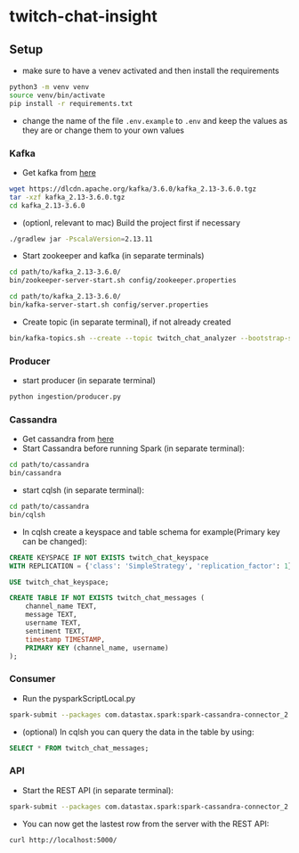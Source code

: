 # twitch-chat-insight

## Setup

<!-- ### AstraPy Requirements

```bash
pip install astrapy

pip install appengine-python-standard
``` -->
* make sure to have a venev activated and then install the requirements

```bash
python3 -m venv venv
source venv/bin/activate
pip install -r requirements.txt
```

* change the name of the file `.env.example` to `.env` and keep the values as they are or change them to your own values

### Kafka

* Get kafka from [here](https://kafka.apache.org/downloads)

```bash
wget https://dlcdn.apache.org/kafka/3.6.0/kafka_2.13-3.6.0.tgz
tar -xzf kafka_2.13-3.6.0.tgz
cd kafka_2.13-3.6.0
```

* (optionl, relevant to mac) Build the project first if necessary

```bash
./gradlew jar -PscalaVersion=2.13.11
```

* Start zookeeper and kafka (in separate terminals)

```bash
cd path/to/kafka_2.13-3.6.0/
bin/zookeeper-server-start.sh config/zookeeper.properties
```

```bash
cd path/to/kafka_2.13-3.6.0/
bin/kafka-server-start.sh config/server.properties
```

* Create topic (in separate terminal), if not already created

```bash
bin/kafka-topics.sh --create --topic twitch_chat_analyzer --bootstrap-server localhost:9092
```

### Producer

* start producer (in separate terminal)

```bash
python ingestion/producer.py
```

<!-- ### (optional) Consumer

* start consumer (in separate terminal)

```bash
python ingestion/consumer.py
``` -->

<!-- ### Spark

* Start Spark (in separate terminal)

```bash
spark-submit --packages org.apache.spark:spark-sql-kafka-0-10_2.12:3.5.0 /path/to/project/inference/pysparkScript.py 
``` -->

### Cassandra

* Get cassandra from [here](https://cassandra.apache.org/download/)
* Start Cassandra before running Spark (in separate terminal):

```bash
cd path/to/cassandra
bin/cassandra
```

* start cqlsh (in separate terminal):

```bash
cd path/to/cassandra
bin/cqlsh
```

* In cqlsh create a keyspace and table schema for example(Primary key can be changed):
  
```sql
CREATE KEYSPACE IF NOT EXISTS twitch_chat_keyspace
WITH REPLICATION = {'class': 'SimpleStrategy', 'replication_factor': 1};

USE twitch_chat_keyspace;

CREATE TABLE IF NOT EXISTS twitch_chat_messages (
    channel_name TEXT,
    message TEXT,
    username TEXT,
    sentiment TEXT,
    timestamp TIMESTAMP,
    PRIMARY KEY (channel_name, username)
); 
```

### Consumer

* Run the pysparkScriptLocal.py

```bash
spark-submit --packages com.datastax.spark:spark-cassandra-connector_2.12:3.4.0,org.apache.spark:spark-sql-kafka-0-10_2.12:3.5.0  ./processing/pysparkScriptLocal.py
```

* (optional) In cqlsh you can query the data in the table by using:

```sql
SELECT * FROM twitch_chat_messages; 
```

### API

* Start the REST API (in separate terminal):

```bash
spark-submit --packages com.datastax.spark:spark-cassandra-connector_2.12:3.4.0,org.apache.spark:spark-sql-kafka-0-10_2.12:3.5.0  ./flask/cassandra_rest_api.py
```

* You can now get the lastest row from the server with the REST API:

```bash
curl http://localhost:5000/
```
